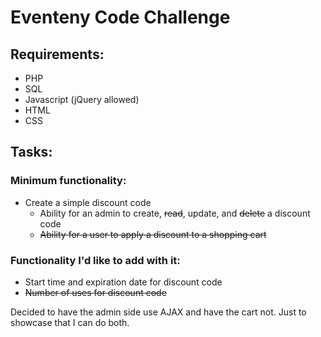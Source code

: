 # Eventeny Code Challenge
## Requirements:
* PHP
* SQL
* Javascript (jQuery allowed)
* HTML
* CSS

## Tasks:
### Minimum functionality:
* Create a simple discount code
  * Ability for an admin to create, ~~read~~, update, and ~~delete~~ a discount code
  * ~~Ability for a user to apply a discount to a shopping cart~~

### Functionality I'd like to add with it:
* Start time and expiration date for discount code
* ~~Number of uses for discount code~~

Decided to have the admin side use AJAX and have the cart not.
Just to showcase that I can do both.
